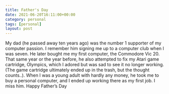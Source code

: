 ```yaml
---
title: Father's Day
date: 2021-06-20T16:11:00+00:00
category: personal
tags: [personal]
layout: post
---
```


My dad (he passed away ten years ago) was the number 1 supporter of my computer passion. I remember him signing me up to a computer club when I was seven. He later bought me my first computer, the Commodore Vic 20. That same year or the year before, he also attempted to fix my Atari game cartridge, Olympics, which I adored but was sad to see it no longer working. (The game cartridge ultimately ended up in the trash, but the thought counts..). When I was a young adult with hardly any money, he took me to buy a personal computer, and I ended up working there as my first job. I miss him. Happy Father’s Day
